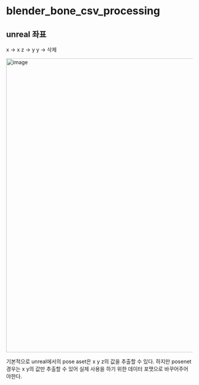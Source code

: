# blender_bone_csv_processing



## unreal 좌표
  x -> x
  z -> y
  y -> 삭제




<img width="863" height="793" alt="image" src="https://github.com/user-attachments/assets/147ee171-33a9-4dbc-883f-7d498e980db6" />

기본적으로 unreal에서의 pose aset은 x y z의 값을 추출할 수 있다.
하지만 posenet 경우는 x y의 값만 추출할 수 있어 실제 사용을 하기 위한 데이터 포맷으로 바꾸어주어야한다.

